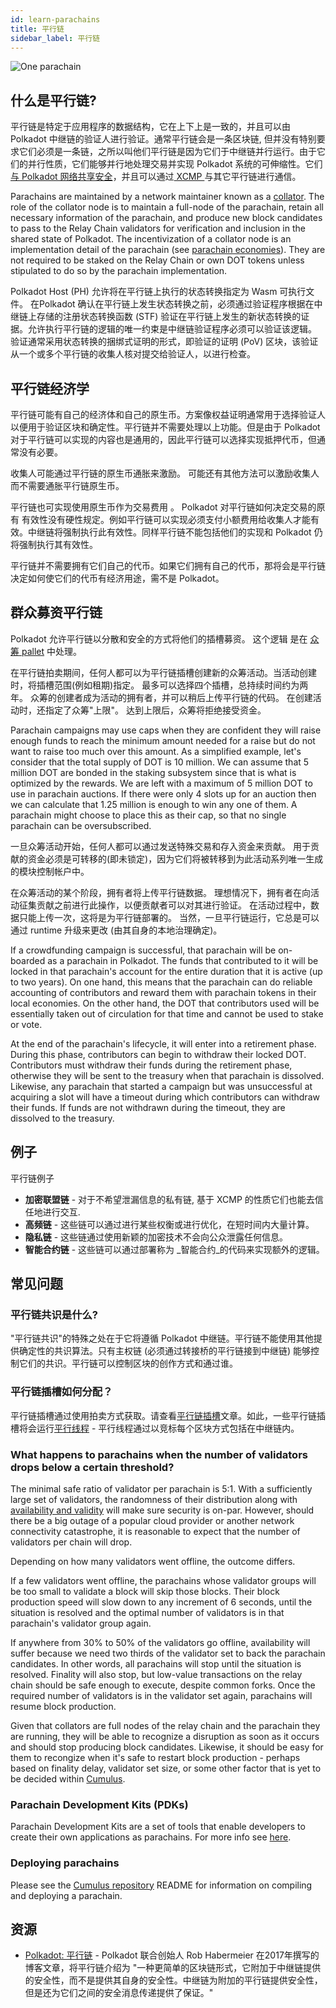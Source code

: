 ```yaml
---
id: learn-parachains
title: 平行链
sidebar_label: 平行链
---
```


![One parachain](assets/network/one_parachain.png)

## 什么是平行链?

平行链是特定于应用程序的数据结构，它在上下上是一致的，并且可以由 Polkadot 中继链的验证人进行验证。通常平行链会是一条区块链, 但并没有特别要求它们必须是一条链，之所以叫他们平行链是因为它们于中继链并行运行。由于它们的并行性质，它们能够并行地处理交易并实现 Polkadot 系统的可伸缩性。它们[与 Polkadot 网络共享安全](learn-security)，并且可以通过[ XCMP ](learn-crosschain)与其它平行链进行通信。

Parachains are maintained by a network maintainer known as a [collator](learn-collator). The role of the collator node is to maintain a full-node of the parachain, retain all necessary information of the parachain, and produce new block candidates to pass to the Relay Chain validators for verification and inclusion in the shared state of Polkadot. The incentivization of a collator node is an implementation detail of the parachain (see [parachain economies](#parachain-economies)). They are not required to be staked on the Relay Chain or own DOT tokens unless stipulated to do so by the parachain implementation.

Polkadot Host (PH) 允许将在平行链上执行的状态转换指定为 Wasm 可执行文件。 在Polkadot 确认在平行链上发生状态转换之前，必须通过验证程序根据在中继链上存储的注册状态转换函数 (STF) 验证在平行链上发生的新状态转换的证据。允许执行平行链的逻辑的唯一约束是中继链验证程序必须可以验证该逻辑。 验证通常采用状态转换的捆绑式证明的形式，即验证的证明 (PoV) 区块，该验证从一个或多个平行链的收集人核对提交给验证人，以进行检查。

## 平行链经济学

平行链可能有自己的经济体和自己的原生币。方案像权益证明通常用于选择验证人以便用于验证区块和确定性。平行链并不需要处理以上功能。但是由于 Polkadot 对于平行链可以实现的内容也是通用的，因此平行链可以选择实现抵押代币，但通常没有必要。

收集人可能通过平行链的原生币通胀来激励。 可能还有其他方法可以激励收集人而不需要通胀平行链原生币。

平行链也可实现使用原生币作为交易费用 。 Polkadot 对平行链如何决定交易的原有 有效性没有硬性规定。例如平行链可以实现必须支付小额费用给收集人才能有效。中继链将强制执行此有效性。同样平行链不能包括他们的实现和 Polkadot 仍将强制执行其有效性。

平行链并不需要拥有它们自己的代币。如果它们拥有自己的代币，那将会是平行链决定如何使它们的代币有经济用途，需不是 Polkadot。

## 群众募资平行链

Polkadot 允许平行链以分散和安全的方式将他们的插槽募资。 这个逻辑 是在 [众筹 pallet](https://github.com/paritytech/polkadot/blob/master/runtime/common/src/crowdfund.rs) 中处理。

在平行链拍卖期间，任何人都可以为平行链插槽创建新的众筹活动。当活动创建时，将插槽范围(例如租期)指定。 最多可以选择四个插槽，总持续时间约为两年。 众筹的创建者成为活动的拥有者，并可以稍后上传平行链的代码。 在创建活动时，还指定了众筹"上限"。 达到上限后，众筹将拒绝接受资金。

Parachain campaigns may use caps when they are confident they will raise enough funds to reach the minimum amount needed for a raise but do not want to raise too much over this amount. As a simplified example, let's consider that the total supply of DOT is 10 million. We can assume that 5 million DOT are bonded in the staking subsystem since that is what is optimized by the rewards. We are left with a maximum of 5 million DOT to use in parachain auctions. If there were only 4 slots up for an auction then we can calculate that 1.25 million is enough to win any one of them. A parachain might choose to place this as their cap, so that no single parachain can be oversubscribed.

一旦众筹活动开始，任何人都可以通过发送特殊交易和存入资金来贡献。 用于贡献的资金必须是可转移的(即未锁定)，因为它们将被转移到为此活动系列唯一生成的模块控制帐户中。

在众筹活动的某个阶段，拥有者将上传平行链数据。 理想情况下，拥有者在向活动征集贡献之前进行此操作，以便贡献者可以对其进行验证。 在活动过程中，数据只能上传一次，这将是为平行链部署的。 当然，一旦平行链运行，它总是可以通过 runtime 升级来更改 (由其自身的本地治理确定)。

If a crowdfunding campaign is successful, that parachain will be on-boarded as a parachain in Polkadot. The funds that contributed to it will be locked in that parachain's account for the entire duration that it is active (up to two years). On one hand, this means that the parachain can do reliable accounting of contributors and reward them with parachain tokens in their local economies. On the other hand, the DOT that contributors used will be essentially taken out of circulation for that time and cannot be used to stake or vote.

At the end of the parachain's lifecycle, it will enter into a retirement phase. During this phase, contributors can begin to withdraw their locked DOT. Contributors must withdraw their funds during the retirement phase, otherwise they will be sent to the treasury when that parachain is dissolved. Likewise, any parachain that started a campaign but was unsuccessful at acquiring a slot will have a timeout during which contributors can withdraw their funds. If funds are not withdrawn during the timeout, they are dissolved to the treasury.

## 例子

平行链例子

- **加密联盟链** - 对于不希望泄漏信息的私有链, 基于 XCMP 的性质它们也能去信任地进行交互.
- **高频链** - 这些链可以通过进行某些权衡或进行优化，在短时间内大量计算。
- **隐私链** - 这些链通过使用新颖的加密技术不会向公众泄露任何信息。
- **智能合约链** - 这些链可以通过部署称为 _智能合约_的代码来实现额外的逻辑。

## 常见问题

### 平行链共识是什么?

"平行链共识"的特殊之处在于它将遵循 Polkadot 中继链。平行链不能使用其他提供确定性的共识算法。只有主权链 (必须通过转接桥的平行链接到中继链) 能够控制它们的共识。平行链可以控制区块的创作方式和通过谁。

### 平行链插槽如何分配？

平行链插槽通过使用拍卖方式获取。请查看[平行链插槽](learn-auction)文章。如此，一些平行链插槽将会运行[平行线程](learn-parathreads) - 平行线程通过以竞标每个区块方式包括在中继链内。

### What happens to parachains when the number of validators drops below a certain threshold?

The minimal safe ratio of validator per parachain is 5:1. With a sufficiently large set of validators, the randomness of their distribution along with [availability and validity](learn-availability) will make sure security is on-par. However, should there be a big outage of a popular cloud provider or another network connectivity catastrophe, it is reasonable to expect that the number of validators per chain will drop.

Depending on how many validators went offline, the outcome differs.

If a few validators went offline, the parachains whose validator groups will be too small to validate a block will skip those blocks. Their block production speed will slow down to any increment of 6 seconds, until the situation is resolved and the optimal number of validators is in that parachain's validator group again.

If anywhere from 30% to 50% of the validators go offline, availability will suffer because we need two thirds of the validator set to back the parachain candidates. In other words, all parachains will stop until the situation is resolved. Finality will also stop, but low-value transactions on the relay chain should be safe enough to execute, despite common forks. Once the required number of validators is in the validator set again, parachains will resume block production.

Given that collators are full nodes of the relay chain and the parachain they are running, they will be able to recognize a disruption as soon as it occurs and should stop producing block candidates. Likewise, it should be easy for them to recongize when it's safe to restart block production - perhaps based on finality delay, validator set size, or some other factor that is yet to be decided within [Cumulus](https://github.com/paritytech/cumulus).

### Parachain Development Kits (PDKs)

Parachain Development Kits are a set of tools that enable developers to create their own applications as parachains. For more info see [here](build-pdk).

### Deploying parachains

Please see the [Cumulus repository](https://github.com/paritytech/cumulus#rococo) README for information on compiling and deploying a parachain.

## 资源

- [Polkadot: 平行链](https://medium.com/polkadot-network/polkadot-the-parachain-3808040a769a) - Polkadot 联合创始人 Rob Habermeier 在2017年撰写的博客文章，将平行链介绍为 "一种更简单的区块链形式，它附加于中继链提供的安全性，而不是提供其自身的安全性。中继链为附加的平行链提供安全性，但是还为它们之间的安全消息传递提供了保证。"
